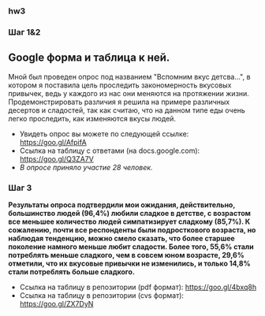### hw3
### Шаг 1&2
## Google форма и таблица к ней.
Мной был проведен опрос под названием "Вспомним вкус детсва...", в котором я поставила цель проследить закономерность вкусовых привычек, ведь у каждого из нас они меняются на протяжении жизни. 
Продемонстрировать различия я решила на примере различных десертов и сладостей, так как считаю, что на данном типе еды очень легко проследить, как изменяются вкусы людей.
* Увидеть опрос вы можете по следующей ссылке: https://goo.gl/AfpifA
* Ссылка на таблицу с ответами (на docs.google.com): https://goo.gl/Q3ZA7V
* *В опросе приняло участие 28 человек.*
### Шаг 3
**Результаты опроса подтвердили мои ожидания, действительно, большинство людей (96,4%) любили сладкое в детстве, с возрастом все меньшее количество людей симпатизирует сладкому (85,7%). К сожалению, почти все респонденты были подросткового возраста, но наблюдая тенденцию, можно смело сказать, что более старшее поколение намного меньше любит сладости. Более того, 55,6% стали потреблять меньше сладкого, чем в совсем юном возрасте, 29,6% отметили, что их вкусовые привычки не изменились, и только 14,8% стали потреблять больше сладкого.**
* Ссылка на таблицу в репозитории (pdf формат): https://goo.gl/4bxq8h
* Ссылка на таблицу в репозитории (cvs формат): https://goo.gl/ZX7DyN
